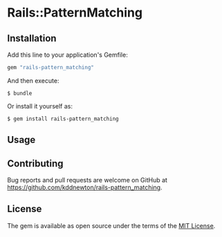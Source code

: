 # Rails::PatternMatching

## Installation

Add this line to your application's Gemfile:

```ruby
gem "rails-pattern_matching"
```

And then execute:

    $ bundle

Or install it yourself as:

    $ gem install rails-pattern_matching

## Usage

## Contributing

Bug reports and pull requests are welcome on GitHub at https://github.com/kddnewton/rails-pattern_matching.

## License

The gem is available as open source under the terms of the [MIT License](https://opensource.org/licenses/MIT).
